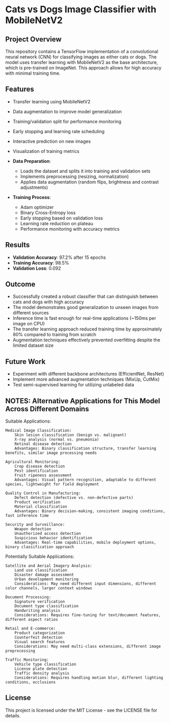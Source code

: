 # Cats vs Dogs Image Classifier with MobileNetV2

## Project Overview
This repository contains a TensorFlow implementation of a convolutional neural network (CNN) for classifying images as either cats or dogs. The model uses transfer learning with MobileNetV2 as the base architecture, which is pre-trained on ImageNet. This approach allows for high accuracy with minimal training time.

## Features
- Transfer learning using MobileNetV2
- Data augmentation to improve model generalization
- Training/validation split for performance monitoring
- Early stopping and learning rate scheduling
- Interactive prediction on new images
- Visualization of training metrics

- **Data Preparation**:
  - Loads the dataset and splits it into training and validation sets
  - Implements preprocessing (resizing, normalization)
  - Applies data augmentation (random flips, brightness and contrast adjustments)

- **Training Process**:
  - Adam optimizer
  - Binary Cross-Entropy loss
  - Early stopping based on validation loss
  - Learning rate reduction on plateau
  - Performance monitoring with accuracy metrics

## Results
- **Validation Accuracy**: 97.2% after 15 epochs
- **Training Accuracy**: 98.5% 
- **Validation Loss**: 0.092

## Outcome
- Successfully created a robust classifier that can distinguish between cats and dogs with high accuracy
- The model demonstrates good generalization to unseen images from different sources
- Inference time is fast enough for real-time applications (~150ms per image on CPU)
- The transfer learning approach reduced training time by approximately 80% compared to training from scratch
- Augmentation techniques effectively prevented overfitting despite the limited dataset size

## Future Work
   - Experiment with different backbone architectures (EfficientNet, ResNet)
   - Implement more advanced augmentation techniques (MixUp, CutMix)
   - Test semi-supervised learning for utilizing unlabeled data

## NOTES: Alternative Applications for This Model Across Different Domains
Suitable Applications:

    Medical Image Classification:
        Skin lesion classification (benign vs. malignant)
        X-ray analysis (normal vs. pneumonia)
        Retinal disease detection
        Advantages: Binary classification structure, transfer learning benefits, similar image processing needs

    Agricultural Monitoring:
        Crop disease detection
        Pest identification
        Fruit ripeness assessment
        Advantages: Visual pattern recognition, adaptable to different species, lightweight for field deployment

    Quality Control in Manufacturing:
        Defect detection (defective vs. non-defective parts)
        Product verification
        Material classification
        Advantages: Binary decision-making, consistent imaging conditions, fast inference time

    Security and Surveillance:
        Weapon detection
        Unauthorized access detection
        Suspicious behavior identification
        Advantages: Real-time capabilities, mobile deployment options, binary classification approach

Potentially Suitable Applications:

    Satellite and Aerial Imagery Analysis:
        Land use classification
        Disaster damage assessment
        Urban development monitoring
        Considerations: May need different input dimensions, different color channels, larger context windows

    Document Processing:
        Signature verification
        Document type classification
        Handwriting analysis
        Considerations: Requires fine-tuning for text/document features, different aspect ratios

    Retail and E-commerce:
        Product categorization
        Counterfeit detection
        Visual search features
        Considerations: May need multi-class extensions, different image preprocessing

    Traffic Monitoring:
        Vehicle type classification
        License plate detection
        Traffic density analysis
        Considerations: Requires handling motion blur, different lighting conditions, occlusions

## License
This project is licensed under the MIT License - see the LICENSE file for details.


